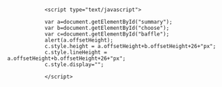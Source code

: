 #
				<script type="text/javascript">

        		var a=document.getElementById("summary");
        		var b=document.getElementById("choose");
        		var c=document.getElementById("baffle");
                alert(a.offsetHeight);
                c.style.height = a.offsetHeight+b.offsetHeight+26+"px";
                c.style.lineHeight = a.offsetHeight+b.offsetHeight+26+"px";
                c.style.display="";

        		</script>
